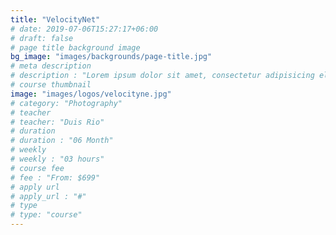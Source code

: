 ```yaml
---
title: "VelocityNet"
# date: 2019-07-06T15:27:17+06:00
# draft: false
# page title background image
bg_image: "images/backgrounds/page-title.jpg"
# meta description
# description : "Lorem ipsum dolor sit amet, consectetur adipisicing elit, sed do eiusmod tempor incididunt ut labore. dolore magna aliqua. Ut enim ad minim veniam, quis nostrud."
# course thumbnail
image: "images/logos/velocityne.jpg"
# category: "Photography"
# teacher
# teacher: "Duis Rio"
# duration
# duration : "06 Month"
# weekly
# weekly : "03 hours"
# course fee
# fee : "From: $699"
# apply url
# apply_url : "#"
# type
# type: "course"
---
```

